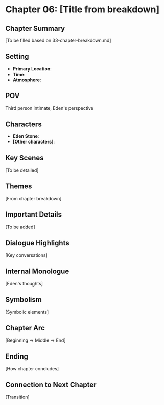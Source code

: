 # Chapter 06: [Title from breakdown]

## Chapter Summary
[To be filled based on 33-chapter-breakdown.md]

## Setting
- **Primary Location**: 
- **Time**: 
- **Atmosphere**: 

## POV
Third person intimate, Eden's perspective

## Characters
- **Eden Stone**: 
- **[Other characters]**: 

## Key Scenes
[To be detailed]

## Themes
[From chapter breakdown]

## Important Details
[To be added]

## Dialogue Highlights
[Key conversations]

## Internal Monologue
[Eden's thoughts]

## Symbolism
[Symbolic elements]

## Chapter Arc
[Beginning → Middle → End]

## Ending
[How chapter concludes]

## Connection to Next Chapter
[Transition]
